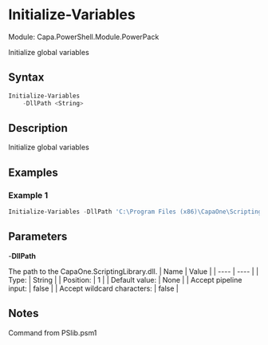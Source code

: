 # Initialize-Variables
Module: Capa.PowerShell.Module.PowerPack

Initialize global variables

## Syntax

```powershell
Initialize-Variables
	-DllPath <String>
```

## Description

Initialize global variables

## Examples

### Example 1
```powershell
Initialize-Variables -DllPath 'C:\Program Files (x86)\CapaOne\Scripting Library\CapaOne.ScriptingLibrary.dll'
```
    

## Parameters

-**DllPath**

The path to the CapaOne.ScriptingLibrary.dll.
| Name | Value |
| ---- | ---- |
| Type: | String |
| Position: | 1 | 
| Default value: | None | 
| Accept pipeline input: | false | 
| Accept wildcard characters: | false | 


## Notes

Command from PSlib.psm1
